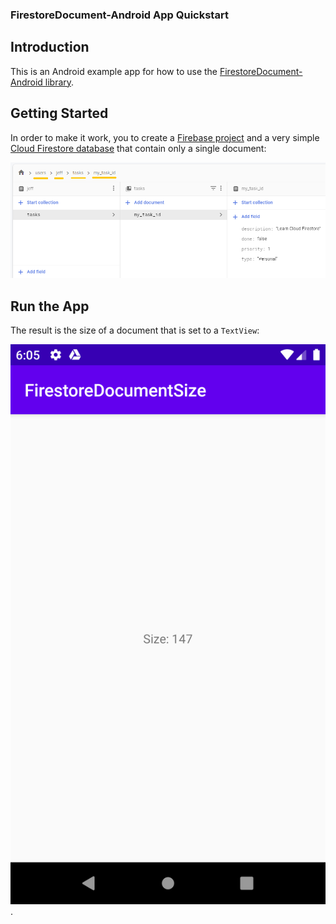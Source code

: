 ### FirestoreDocument-Android App Quickstart

## Introduction

This is an Android example app for how to use the [FirestoreDocument-Android library](https://github.com/alexmamo/FirestoreDocument-Android/blob/master/firestore-document/).

## Getting Started

In order to make it work, you to create a [Firebase project](https://firebase.google.com/docs/android/setup) and a very simple [Cloud Firestore database](https://firebase.google.com/docs/firestore) that contain only a single document:

![Firestore Document Structure](firestore-document/doc_structure.png)

## Run the App

The result is the size of a document that is set to a `TextView`:

![App Screenshot](app_screenshot.png).
